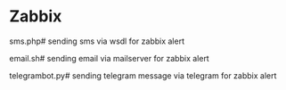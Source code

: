 # Zabbix
<p>sms.php# sending sms via wsdl for zabbix alert  </p>
<p>email.sh# sending email via mailserver for zabbix alert</p>
<p>telegrambot.py# sending telegram message via telegram for zabbix alert</p>
